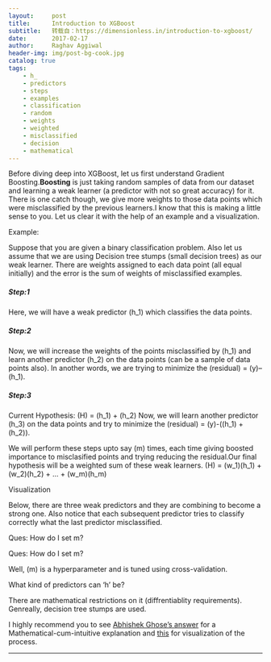```yaml
---
layout:     post
title:      Introduction to XGBoost
subtitle:   转载自：https://dimensionless.in/introduction-to-xgboost/
date:       2017-02-17
author:     Raghav Aggiwal
header-img: img/post-bg-cook.jpg
catalog: true
tags:
    - h_
    - predictors
    - steps
    - examples
    - classification
    - random
    - weights
    - weighted
    - misclassified
    - decision
    - mathematical
---
```


Before diving deep into XGBoost, let us first understand Gradient Boosting.**Boosting** is just taking random samples of data from our dataset and learning a weak learner (a predictor with not so great accuracy) for it. There is one catch though, we give more weights to those data points which were misclassified by the previous learners.I know that this is making a little sense to you. Let us clear it with the help of an example and a visualization.

> 
Example:


Suppose that you are given a binary classification problem. Also let us assume that we are using Decision tree stumps (small decision trees) as our weak learner. There are weights assigned to each data point (all equal initially) and the error is the sum of weights of misclassified examples.

##### **Step:1**

Here, we will have a weak predictor \(h_1\) which classifies the data points.


##### **Step:2**

Now, we will increase the weights of the points misclassified by \(h_1\) and learn another predictor \(h_2\) on the data points (can be a sample of data points also). In another words, we are trying to minimize the \(residual\) = \(y\)–\(h_1\).


##### **Step:3**

Current Hypothesis: \(H\) = \(h_1\) + \(h_2\) Now, we will learn another predictor \(h_3\) on the data points and try to minimize the \(residual\) = \(y\)-(\(h_1\) + \(h_2\)).


We will perform these steps upto say \(m\) times, each time giving boosted importance to misclasified points and trying reducing the residual.Our final hypothesis will be a weighted sum of these weak learners. \(H\) = \(w_1\)\(h_1\) + \(w_2\)\(h_2\) + … + \(w_m\)\(h_m\)

> 
Visualization


Below, there are three weak predictors and they are combining to become a strong one. Also notice that each subsequent predictor tries to classify correctly what the last predictor misclassified.



Ques: How do I set m?


> 
Ques: How do I set m?


Well, \(m\) is a hyperparameter and is tuned using cross-validation.

> 
What kind of predictors can ‘h’ be?


There are mathematical restrictions on it (diffrentiablity requirements). Genreally, decision tree stumps are used.


I highly recommend you to see [Abhishek Ghose’s answer](https://www.quora.com/What-is-an-intuitive-explanation-of-Gradient-Boosting) for a Mathematical-cum-intuitive explanation and [this](http://arogozhnikov.github.io/2016/06/24/gradient_boosting_explained.html) for visualization of the process.

---

